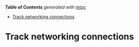 <!-- START OF TOC !DO NOT EDIT THIS CONTENT MANUALLY-->
**Table of Contents**  *generated with [mtoc](https://github.com/containerscrew/mtoc)*
- [Track networking connections](#track-networking-connections)
<!-- END OF TOC -->
# Track networking connections
